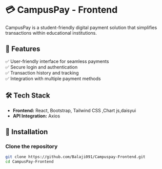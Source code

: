# 💳 CampusPay - Frontend  

CampusPay is a student-friendly digital payment solution that simplifies transactions within educational institutions.  

## 🚀 Features  
✅ User-friendly interface for seamless payments  
✅ Secure login and authentication  
✅ Transaction history and tracking  
✅ Integration with multiple payment methods  

## 🛠 Tech Stack  
- **Frontend:** React, Bootstrap, Tailwind CSS ,Chart js,daisyui
- **API Integration:** Axios

## 🔧 Installation  

### Clone the repository  
```bash
git clone https://github.com/Balaji091/Campuspay-Frontend.git
cd CampusPay-Frontend

